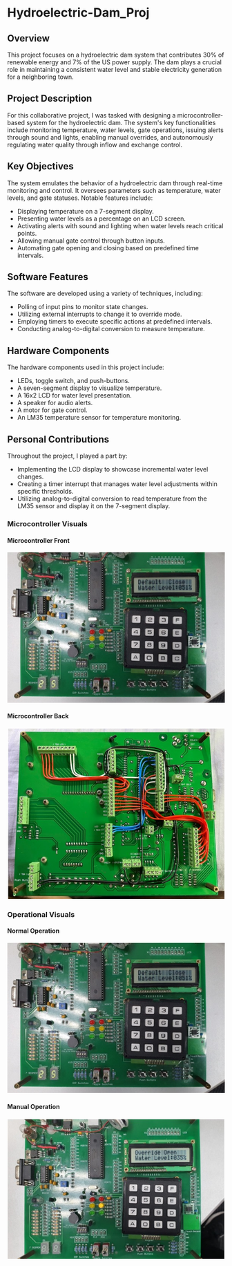 # Hydroelectric-Dam_Proj

## Overview

This project focuses on a hydroelectric dam system that contributes 30% of renewable energy and 7% of the US power supply. The dam plays a crucial role in maintaining a consistent water level and stable electricity generation for a neighboring town.

## Project Description

For this collaborative project, I was tasked with designing a microcontroller-based system for the hydroelectric dam. The system's key functionalities include monitoring temperature, water levels, gate operations, issuing alerts through sound and lights, enabling manual overrides, and autonomously regulating water quality through inflow and exchange control.

## Key Objectives

The system emulates the behavior of a hydroelectric dam through real-time monitoring and control. It oversees parameters such as temperature, water levels, and gate statuses. Notable features include:

- Displaying temperature on a 7-segment display.
- Presenting water levels as a percentage on an LCD screen.
- Activating alerts with sound and lighting when water levels reach critical points.
- Allowing manual gate control through button inputs.
- Automating gate opening and closing based on predefined time intervals.

## Software Features

The software are developed using a variety of techniques, including:

- Polling of input pins to monitor state changes.
- Utilizing external interrupts to change it to override mode.
- Employing timers to execute specific actions at predefined intervals.
- Conducting analog-to-digital conversion to measure temperature.

## Hardware Components

The hardware components used in this project include:

- LEDs, toggle switch, and push-buttons.
- A seven-segment display to visualize temperature.
- A 16x2 LCD for water level presentation.
- A speaker for audio alerts.
- A motor for gate control.
- An LM35 temperature sensor for temperature monitoring.

## Personal Contributions

Throughout the project, I played a part by:

- Implementing the LCD display to showcase incremental water level changes.
- Creating a timer interrupt that manages water level adjustments within specific thresholds.
- Utilizing analog-to-digital conversion to read temperature from the LM35 sensor and display it on the 7-segment display.

### Microcontroller Visuals

#### Microcontroller Front
![Microcontroller Front](mcapp/normal.jpg)

#### Microcontroller Back
![Microcontroller Back](mcapp/back.jpg)

### Operational Visuals

#### Normal Operation
![Normal Operation](mcapp/normal.jpg)

#### Manual Operation
![Manual Operation](mcapp/manual.jpg)

